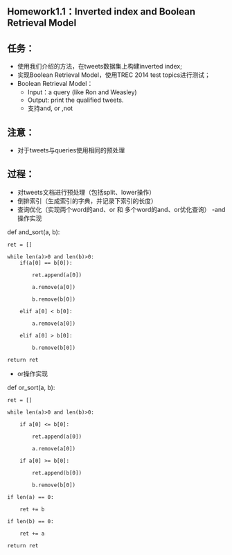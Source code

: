Homework1.1：Inverted index and Boolean Retrieval Model
---
## 任务：
- 使用我们介绍的方法，在tweets数据集上构建inverted index; 
- 实现Boolean Retrieval Model，使用TREC 2014 test topics进行测试； 
- Boolean Retrieval Model： 
   + Input：a query (like Ron and Weasley) 
   + Output: print the qualified tweets. 
   + 支持and, or ,not 
## 注意：
- 对于tweets与queries使用相同的预处理
## 过程：
- 对tweets文档进行预处理（包括split、lower操作）
- 倒排索引（生成索引的字典，并记录下索引的长度）
- 查询优化（实现两个word的and、or 和 多个word的and、or优化查询）
-and操作实现

def and_sort(a, b):

    ret = []
    
    while len(a)>0 and len(b)>0:
        if(a[0] == b[0]):
        
            ret.append(a[0])
            
            a.remove(a[0])
            
            b.remove(b[0])
            
        elif a[0] < b[0]:
        
            a.remove(a[0])
            
        elif a[0] > b[0]:
        
            b.remove(b[0])
            
    return ret
- or操作实现

def or_sort(a, b):

    ret = []
    
    while len(a)>0 and len(b)>0:
    
        if a[0] <= b[0]:
        
            ret.append(a[0])
            
            a.remove(a[0])
            
        if a[0] >= b[0]:
        
            ret.append(b[0])
            
            b.remove(b[0])
            
    if len(a) == 0:
    
        ret += b
        
    if len(b) == 0:
    
        ret += a
        
    return ret
